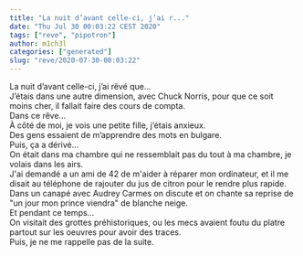 ```yaml
---
title: "La nuit d’avant celle-ci, j’ai r..."
date: "Thu Jul 30 00:03:22 CEST 2020"
tags: ["reve", "pipotron"]
author: m1ch3l
categories: ["generated"]
slug: "reve/2020-07-30-00:03:22"
---
```


La nuit d’avant celle-ci, j’ai rêvé que...<br>
J’étais dans une autre dimension, avec Chuck Norris, pour que ce soit moins cher, il fallait faire des cours de compta.<br>
Dans ce rêve...<br>
À côté de moi, je vois une petite fille, j’étais anxieux.<br>
Des gens essaient de m’apprendre des mots en bulgare.<br>
Puis, ça a dérivé...<br>
On était dans ma chambre qui ne ressemblait pas du tout à ma chambre, je volais dans les airs.<br>
J'ai demandé a un ami de 42 de m'aider à réparer mon ordinateur, et il me disait au téléphone de rajouter du jus de citron pour le rendre plus rapide.<br>
Dans un canapé avec Audrey Carmes on discute et on chante sa reprise de "un jour mon prince viendra" de blanche neige.<br>
Et pendant ce temps...<br>
On visitait des grottes préhistoriques, ou les mecs avaient foutu du platre partout sur les oeuvres pour avoir des traces.<br>
Puis, je ne me rappelle pas de la suite.<br>
